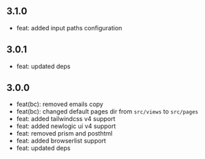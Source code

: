 ## 3.1.0
* feat: added input paths configuration

## 3.0.1
* feat: updated deps

## 3.0.0
* feat(bc): removed emails copy
* feat(bc): changed default pages dir from `src/views` to `src/pages`
* feat: added tailwindcss v4 support
* feat: added newlogic ui v4 support
* feat: removed prism and posthtml
* feat: added browserlist support
* feat: updated deps